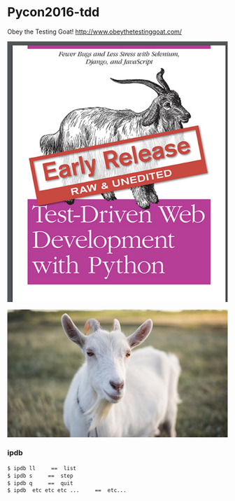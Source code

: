 # Pycon2016-tdd



Obey the Testing Goat!
http://www.obeythetestinggoat.com/


<p align="left">
  <img src="./img/book_screen.png" width="700"/>
  </p>


<p align="left">
  <img src="./img/testing_goat.jpg" width="700"/>
  </p>


### ipdb


```sh
$ ipdb ll     ==  list
$ ipdb s     ==  step 
$ ipdb q     ==  quit 
$ ipdb  etc etc etc ...     ==  etc... 
```


